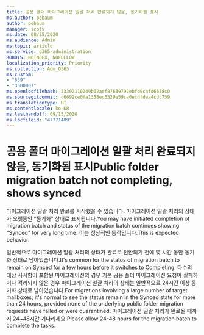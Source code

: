 ```yaml
---
title: 공용 폴더 마이그레이션 일괄 처리 완료되지 않음, 동기화됨 표시
ms.author: pebaum
author: pebaum
manager: scotv
ms.date: 08/25/2020
ms.audience: Admin
ms.topic: article
ms.service: o365-administration
ROBOTS: NOINDEX, NOFOLLOW
localization_priority: Priority
ms.collection: Adm_O365
ms.custom:
- "639"
- "3500007"
ms.openlocfilehash: 33302110249b02aef87639792ebfd9cafd6638c0
ms.sourcegitcommit: c6692ce0fa1358ec3529e59ca0ecdfdea4cdc759
ms.translationtype: HT
ms.contentlocale: ko-KR
ms.lasthandoff: 09/15/2020
ms.locfileid: "47771489"
---
```

# <a name="public-folder-migration-batch-not-completing-shows-synced"></a><span data-ttu-id="69b89-102">공용 폴더 마이그레이션 일괄 처리 완료되지 않음, 동기화됨 표시</span><span class="sxs-lookup"><span data-stu-id="69b89-102">Public folder migration batch not completing, shows synced</span></span>

<span data-ttu-id="69b89-103">마이그레이션 일괄 처리 완료를 시작했을 수 있습니다. 마이그레이션 일괄 처리의 상태가 오랫동안 “동기화” 상태로 표시됩니다.</span><span class="sxs-lookup"><span data-stu-id="69b89-103">You may have initiated completion of migration batch and status of the migration batch continues showing "Synced" for very long time.</span></span> <span data-ttu-id="69b89-104">이는 정상적인 동작입니다.</span><span class="sxs-lookup"><span data-stu-id="69b89-104">This is expected behavior.</span></span>

<span data-ttu-id="69b89-105">일반적으로 마이그레이션 일괄 처리의 상태가 완료로 전환되기 전에 몇 시간 동안 동기화 상태로 남아있습니다.</span><span class="sxs-lookup"><span data-stu-id="69b89-105">It's common for the status of migration batch to remain on Synced for a few hours before it switches to Completing.</span></span> <span data-ttu-id="69b89-106">다수의 대상 사서함이 포함된 마이그레이션의 경우 기본 공용 폴더 마이그레이션 요청이 실패하거나 격리되지 않은 경우 마이그레이션 일괄 처리의 상태는 일반적으로 24시간 이상 동기화 상태로 남아있습니다.</span><span class="sxs-lookup"><span data-stu-id="69b89-106">For migrations involving a large number of target mailboxes, it's normal to see the status remain in the Synced state for more than 24 hours, provided none of the underlying public folder migration requests have failed or were quarantined.</span></span> <span data-ttu-id="69b89-107">마이그레이션 일괄 처리가 완료될 때까지 24~48시간 기다리세요.</span><span class="sxs-lookup"><span data-stu-id="69b89-107">Please allow 24-48 hours for the migration batch to complete the tasks.</span></span>
